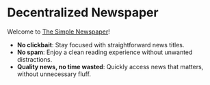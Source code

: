 # Decentralized Newspaper

Welcome to [The Simple Newspaper](https://thesimplenewspaper.com)!

- **No clickbait**: Stay focused with straightforward news titles.
- **No spam**: Enjoy a clean reading experience without unwanted distractions.
- **Quality news, no time wasted**: Quickly access news that matters, without unnecessary fluff.
